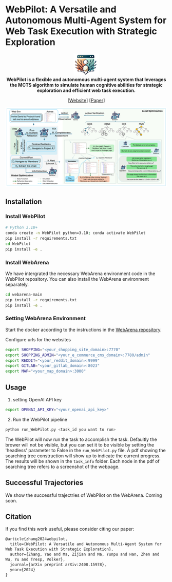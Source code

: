 # WebPilot: A Versatile and Autonomous Multi-Agent System for Web Task Execution with Strategic Exploration
<p align="center">
    <img src="resources/logo.png" alt="Logo" width="80px">
    <br>
    <b>WebPilot is a flexible and autonomous multi-agent system that leverages the MCTS algorithm to simulate human cognitive abilities for strategic exploration and efficient web task execution.</b>
</p>

<p align="center">
[<a href="https://yaoz720.github.io/WebPilot/">Website</a>] [<a href="https://arxiv.org/abs/2408.15978">Paper</a>] 
</p>

![Overview](resources/main_fig.png)


## Installation
### Install WebPilot
```bash
# Python 3.10+
conda create -n WebPilot python=3.10; conda activate WebPilot
pip install -r requirements.txt
cd WebPilot
pip install -e .
```

### Install WebArena

We have intergrated the necessary WebArena environment code in the WebPilot repository. You can also install the WebArena environment separately.

```bash
cd webarena-main
pip install -r requirements.txt
pip install -e .
```

### Setting WebArena Environment 
Start the docker according to the instructions in the [WebArena repository](https://github.com/web-arena-x/webarena).

Configure urls for the websites
```bash
export SHOPPING="<your_shopping_site_domain>:7770"
export SHOPPING_ADMIN="<your_e_commerce_cms_domain>:7780/admin"
export REDDIT="<your_reddit_domain>:9999"
export GITLAB="<your_gitlab_domain>:8023"
export MAP="<your_map_domain>:3000"
```

## Usage

1. setting OpenAI API key
```bash
export OPENAI_API_KEY="<your_openai_api_key>"
```

2. Run the WebPilot pipeline
```bash
python run_WebPilot.py <task_id you want to run>
```
The WebPilot will now run the task to accomplish the task.
Defaultly the brower will not be visible, but you can set it to be visible by setting the 'headless' parameter to False in the `run_WebPilot.py` file.
A pdf showing the searching tree construction will show up to indicate the current progress.
The results will be shown in the `task_info` folder. Each node in the pdf of searching tree refers to a screenshot of the webpage.

## Successful Trajectories
We show the successful trajectries of WebPilot on the WebArena.
Coming soon.

## Citation
If you find this work useful, please consider citing our paper:
```
@article{zhang2024webpilot,
  title={WebPilot: A Versatile and Autonomous Multi-Agent System for Web Task Execution with Strategic Exploration},
  author={Zhang, Yao and Ma, Zijian and Ma, Yunpu and Han, Zhen and Wu, Yu and Tresp, Volker},
  journal={arXiv preprint arXiv:2408.15978},
  year={2024}
}
```

<!-- ## Acknowledgement -->


